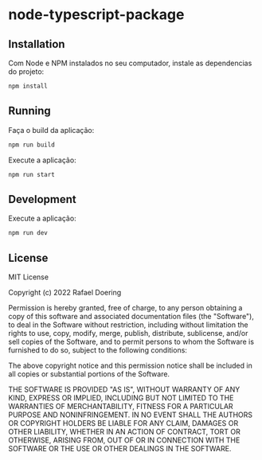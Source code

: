 # node-typescript-package

## Installation

Com Node e NPM instalados no seu computador, instale as dependencias do projeto:
```bash
npm install
```

## Running

Faça o build da aplicação:
```bash
npm run build
```

Execute a aplicação:
```bash
npm run start
```

## Development

Execute a aplicação:
```bash
npm run dev
```

## License

MIT License

Copyright (c) 2022 Rafael Doering

Permission is hereby granted, free of charge, to any person obtaining a copy
of this software and associated documentation files (the "Software"), to deal
in the Software without restriction, including without limitation the rights
to use, copy, modify, merge, publish, distribute, sublicense, and/or sell
copies of the Software, and to permit persons to whom the Software is
furnished to do so, subject to the following conditions:

The above copyright notice and this permission notice shall be included in all
copies or substantial portions of the Software.

THE SOFTWARE IS PROVIDED "AS IS", WITHOUT WARRANTY OF ANY KIND, EXPRESS OR
IMPLIED, INCLUDING BUT NOT LIMITED TO THE WARRANTIES OF MERCHANTABILITY,
FITNESS FOR A PARTICULAR PURPOSE AND NONINFRINGEMENT. IN NO EVENT SHALL THE
AUTHORS OR COPYRIGHT HOLDERS BE LIABLE FOR ANY CLAIM, DAMAGES OR OTHER
LIABILITY, WHETHER IN AN ACTION OF CONTRACT, TORT OR OTHERWISE, ARISING FROM,
OUT OF OR IN CONNECTION WITH THE SOFTWARE OR THE USE OR OTHER DEALINGS IN THE
SOFTWARE.
